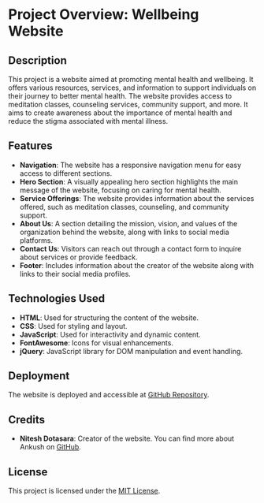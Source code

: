 # Project Overview: Wellbeing Website

## Description
This project is a website aimed at promoting mental health and wellbeing. It offers various resources, services, and information to support individuals on their journey to better mental health. The website provides access to meditation classes, counseling services, community support, and more. It aims to create awareness about the importance of mental health and reduce the stigma associated with mental illness.

## Features
- **Navigation**: The website has a responsive navigation menu for easy access to different sections.
- **Hero Section**: A visually appealing hero section highlights the main message of the website, focusing on caring for mental health.
- **Service Offerings**: The website provides information about the services offered, such as meditation classes, counseling, and community support.
- **About Us**: A section detailing the mission, vision, and values of the organization behind the website, along with links to social media platforms.
- **Contact Us**: Visitors can reach out through a contact form to inquire about services or provide feedback.
- **Footer**: Includes information about the creator of the website along with links to their social media profiles.

## Technologies Used
- **HTML**: Used for structuring the content of the website.
- **CSS**: Used for styling and layout.
- **JavaScript**: Used for interactivity and dynamic content.
- **FontAwesome**: Icons for visual enhancements.
- **jQuery**: JavaScript library for DOM manipulation and event handling.

## Deployment
The website is deployed and accessible at [GitHub Repository](https:https://github.com/Nitesh8502/mental-health-services.git).

## Credits
- **Nitesh Dotasara**: Creator of the website. You can find more about Ankush on [GitHub](https://github.com/Nitesh8502/mental-health-services.git).

## License
This project is licensed under the [MIT License](https://opensource.org/licenses/MIT).

